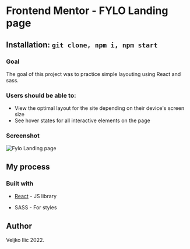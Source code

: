 

# Frontend Mentor - FYLO Landing page

  
## Installation: ```git clone, npm i, npm start```

  ### Goal
  The goal of this project was to practice simple layouting using React and sass. 
  

### Users should be able to:

-   View the optimal layout for the site depending on their device's screen size
-   See hover states for all interactive elements on the page

  

### Screenshot

  

<img src='https://res.cloudinary.com/dz209s6jk/image/upload/q_auto:good,w_900/Challenges/r2ntg9yanvjruk8rbdxn.jpg' alt='Fylo Landing page'/>

  


  



## My process

  

### Built with


- [React](https://reactjs.org/) - JS library

- SASS - For styles

    

  

## Author

Veljko Ilic 2022.
